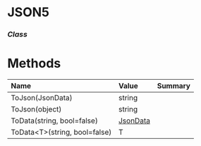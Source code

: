 # JSON5

### *Class*

# Methods


| Name                            | Value                     | Summary |
| :------------------------------ | :------------------------ | :------ |
| ToJson(JsonData)                | string                    |         |
| ToJson(object)                  | string                    |         |
| ToData(string, bool=false)      | [JsonData](./JsonData.md) |         |
| ToData\<T\>(string, bool=false) | T                         |         |
